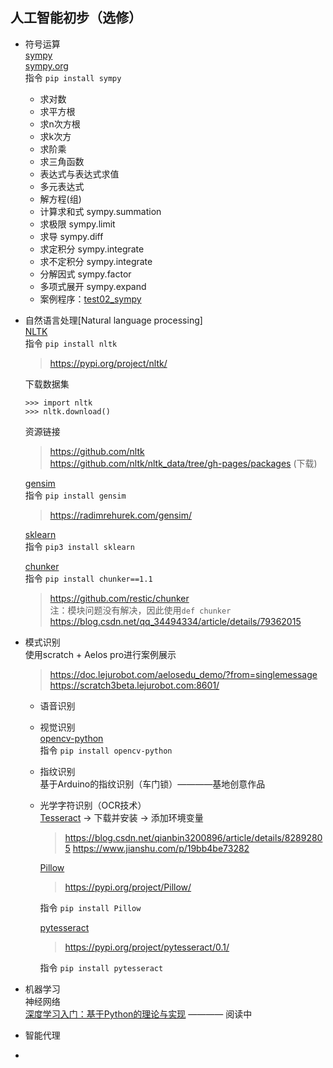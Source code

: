 ## 人工智能初步（选修）  
+ 符号运算  
    [sympy](https://pypi.org/project/sympy/#description)  
    [sympy.org](https://www.sympy.org/en/index.html)  
    指令 `pip install sympy`
    + 求对数
    + 求平方根
    + 求n次方根
    + 求k次方
    + 求阶乘
    + 求三角函数
    + 表达式与表达式求值
    + 多元表达式
    + 解方程(组)
    + 计算求和式 sympy.summation
    + 求极限 sympy.limit
    + 求导 sympy.diff
    + 求定积分 sympy.integrate
    + 求不定积分 sympy.integrate
    + 分解因式 sympy.factor
    + 多项式展开 sympy.expand
    + 案例程序：[test02_sympy](https://github.com/Baymax94/children-python/blob/master/%E4%BA%BA%E5%B7%A5%E6%99%BA%E8%83%BD%E5%88%9D%E6%AD%A5/test02_sympy.py)

+ 自然语言处理[Natural language processing]  
    [NLTK](http://www.nltk.org/)  
    指令 `pip install nltk`
    > https://pypi.org/project/nltk/
    
    下载数据集  
    ```
    >>> import nltk
    >>> nltk.download()
    ```
    资源链接
    > https://github.com/nltk  
    > https://github.com/nltk/nltk_data/tree/gh-pages/packages (下载)

    [gensim](https://radimrehurek.com/gensim/)  
    指令 `pip install gensim`
    > https://radimrehurek.com/gensim/  

    [sklearn](https://scikit-learn.org/stable/)  
    指令 `pip3 install sklearn`  

    [chunker](https://www.chunker.com/)  
    指令 `pip install chunker==1.1`
    > https://github.com/restic/chunker  
    注：模块问题没有解决，因此使用`def chunker` 
    > https://blog.csdn.net/qq_34494334/article/details/79362015  
    
+ 模式识别  
    使用scratch + Aelos pro进行案例展示
    > https://doc.lejurobot.com/aelosedu_demo/?from=singlemessage
    > https://scratch3beta.lejurobot.com:8601/
    + 语音识别
    + 视觉识别  
        [opencv-python](https://docs.opencv.org/3.3.0/d6/d00/tutorial_py_root.html)  
        指令 `pip install opencv-python`
    + 指纹识别  
        基于Arduino的指纹识别（车门锁）————基地创意作品
    + 光学字符识别（OCR技术）  
        [Tesseract](https://blog.csdn.net/qianbin3200896/article/details/82892805) → 下载并安装 → 添加环境变量  
        > https://blog.csdn.net/qianbin3200896/article/details/82892805
        > https://www.jianshu.com/p/19bb4be73282  

        [Pillow](https://pillow.readthedocs.io/en/stable/)  
        > https://pypi.org/project/Pillow/

        指令 `pip install Pillow`  

        [pytesseract](https://pypi.org/project/pytesseract/)
        > https://pypi.org/project/pytesseract/0.1/

        指令 `pip install pytesseract`  

+ 机器学习  
    神经网络  
    [深度学习入门：基于Python的理论与实现](https://github.com/Baymax94/children-python/tree/master/深度学习入门：基于Python的理论与实现) ———— 阅读中  
    
+ 智能代理

+ 


